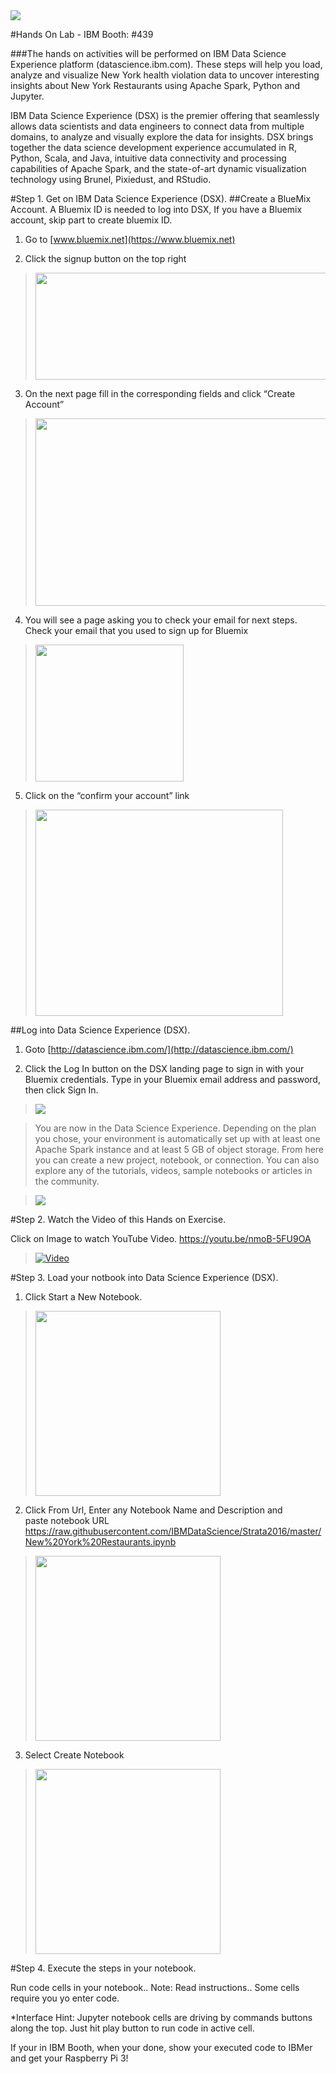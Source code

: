  <img src="https://github.com/ibmdataworks/datafirst/blob/master/datascientist/media/StrataHadoop_NYC2016.jpg"/>
 
#Hands On Lab - IBM Booth: #439

###The hands on activities will be performed on IBM Data Science Experience platform (datascience.ibm.com). These steps will help you load, analyze and visualize New York health violation data to uncover interesting insights about New York Restaurants using Apache Spark, Python and Jupyter.

IBM Data Science Experience (DSX) is the premier offering that seamlessly allows data scientists and data engineers to connect data from multiple domains, to analyze and visually explore the data for insights. DSX brings together the data science development experience accumulated in R, Python, Scala, and Java, intuitive data connectivity and processing capabilities of Apache Spark, and the state-of-art dynamic visualization technology using Brunel, Pixiedust, and RStudio.

#Step 1. Get on IBM Data Science Experience (DSX).
##Create a BlueMix Account.
A Bluemix ID is needed to log into DSX, If you have a Bluemix account, skip part to create bluemix ID.

1.  Go to [www.bluemix.net](https://www.bluemix.net)

2.  Click the signup button on the top right

 > <img src="https://github.com/ibmdataworks/datafirst/blob/master/appdeveloper/media/image2.png" width="624" height="171" />

3.  On the next page fill in the corresponding fields and click “Create Account”

 > <img src="https://github.com/ibmdataworks/datafirst/blob/master/appdeveloper/media/image3.png" width="624" height="300" />

4.  You will see a page asking you to check your email for next steps. Check your email that you used to sign up for Bluemix

 > <img src="https://github.com/ibmdataworks/datafirst/blob/master/appdeveloper/media/image4.png" width="237" height="219" />

5.  Click on the “confirm your account” link

 > <img src="https://github.com/ibmdataworks/datafirst/blob/master/appdeveloper/media/image5.png" width="396" height="330" />

##Log into Data Science Experience (DSX).

1. Goto [http://datascience.ibm.com/](http://datascience.ibm.com/)

2. Click the Log In button on the DSX landing page to sign in with your Bluemix credentials. Type in your Bluemix email address and password, then click Sign In.

 > <img src="https://github.com/ibmdataworks/datafirst/raw/master/datascientist/media/DSX Sign On.png">

 > You are now in the Data Science Experience. Depending on the plan you chose, your environment is automatically set up with at least one Apache Spark instance and at least 5 GB of object storage. From here you can create a new project, notebook, or connection. You can also explore any of the tutorials, videos, sample notebooks or articles in the community.

 > <img src="https://github.com/ibmdataworks/datafirst/blob/master/datascientist/media/DSX%20Landing.png">

#Step 2. Watch the Video of this Hands on Exercise.

Click on Image to watch YouTube Video. https://youtu.be/nmoB-5FU9OA

 > [![Video](https://github.com/ibmdataworks/datafirst/blob/master/datascientist/media/Video.png)](https://youtu.be/nmoB-5FU9OA "NY Resturant Analysis")

#Step 3. Load your notbook into Data Science Experience (DSX).

1. Click Start a New Notebook.

 > <img src="https://github.com/ibmdataworks/datafirst/raw/master/datascientist/media/LN1.png" width="296">

2. Click From Url, Enter any Notebook Name and Description and <br>paste notebook URL https://raw.githubusercontent.com/IBMDataScience/Strata2016/master/New%20York%20Restaurants.ipynb

 > <img src="https://github.com/ibmdataworks/datafirst/raw/master/datascientist/media/LN2.png" width="296">

3. Select Create Notebook

 > <img src="https://github.com/ibmdataworks/datafirst/raw/master/datascientist/media/LN3.png" width="296">

#Step 4. Execute the steps in your notebook.

Run code cells in your notebook.. Note: Read instructions.. Some cells require you yo enter code. 

*Interface Hint: Jupyter notebook cells are driving by commands buttons along the top. Just hit play button to run code in active cell.

If your in IBM Booth, when your done, show your executed code to IBMer and get your Raspberry Pi 3!
